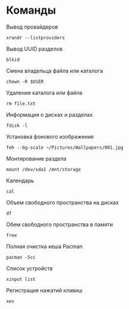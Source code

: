 # Команды

Вывод провайдеров

```
xrandr --listproviders

```

Вывод UUID разделов

```
blkid

```
Смена владельца файла или каталога

```
chown -R $USER

```
Удаление каталога или файла

```
rm file.txt

```

Информация о дисках и разделах

```
fdisk -l

```

Установка фонового изображения

```
feh --bg-scale ~/Pictures/Wallpapers/001.jpg

```

Монтирование раздела

```
mount /dev/sda1 /mnt/storage

```

Календарь

```
cal

```

Объем свободного пространства на дисках

```
df

```

Обем свободного пространства в памяти

```
free

```

Полная очистка кеша Pacman

```
pacman -Scc

```

Список устройств

```
xinput list

```

Регистрация нажатий клавиш

```
xev

```
